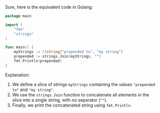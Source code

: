  Sure, here is the equivalent code in Golang:

```go
package main

import (
	"fmt"
	"strings"
)

func main() {
	myStrings := []string{"prepended to", "my string"}
	prepended := strings.Join(myStrings, "")
	fmt.Println(prepended)
}
```

Explanation:
1. We define a slice of strings `myStrings` containing the values `"prepended to"` and `"my string"`.
2. We use the `strings.Join` function to concatenate all elements in the slice into a single string, with no separator (`""`).
3. Finally, we print the concatenated string using `fmt.Println`.
